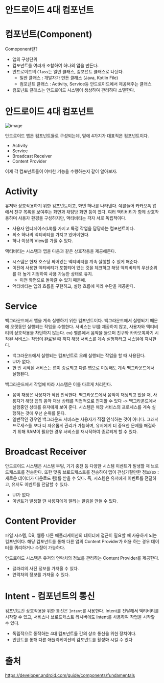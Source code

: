
# 안드로이드 4대 컴포넌트

# 컴포넌트(Component)
Comoponent란?

- 앱의 구성단위
- 컴포넌트를 여러개 조합하여 하나의 앱을 만든다.
- 안드로이드의 `Class`는 일반 클래스, 컴포넌트 클래스로 나뉜다.
  - 일반 클래스 : 개발자가 만든 클래스 (Java, Kotlin File)
  - 컴포넌트 클래스 : Activity, Service등 안드로이드에서 제공해주는 클래스
- 컴포넌트 클래스는 안드로이드 시스템이 생상하여 관리하다 소멸한다.

# 안드로이드 4대 컴포넌트
![image](https://user-images.githubusercontent.com/70135188/236521820-b94cf26e-d094-4ed5-a8c7-aac22c3c1e87.png)

안드로이드 앱은 컴포넌트들로 구성되는데, 밑에 4가지가 대표적은 컴포넌트이다.
- Activity
- Service
- Broadcast Receiver
- Content Provider

이제 각 컴포넌트들이 어떠한 기능을 수행하는지 같이 알아보자.

# Activity
유저와 상호작용하기 위한 컴포넌트이고, 화면 하나를 나타낸다. 예를들어 카카오톡 앱에서 친구 목록을 보여주는 화면과 채팅방 화면 등이 있다. 여러 
액티비티가 함께 상호작용하며 사용자 환경을 구성하지만, 액티비티는 각자 서로 독립적이다.
- 사용자 인터페이스(UI)를 가지고 특정 작업을 담당하는 컴포넌트이다.
- 최소 하나의 액티비티를 가지고 있어야한다.
- 하나 이상의 View를 가질 수 있다.

액티비티는 시스템과 앱을 다음과 같은 상호작용을 제공해준다.
- 시스템은 현재 호스팅 되어있는 액티비티를 계속 실행할 수 있게 해준다.
- 이전에 사용한 액티비티가 포함되어 있는 것을 체크하고 해당 액티비티의 우선순위를 더 높게 지정하여 사용 가능한 상태로 유지.
  - 이전 화면으로 돌아갈 수 있기 때문에.
- 액티비티는 앱의 흐름을 구현하고, 실행 흐름에 따라 수단을 제공한다.

# Service
백그라운드에서 앱을 계속 실행하기 위한 컴포넌트이다. 백그라운드에서 실행되기 때문에 오랫동안 실행되는 작업을 수행한다. 서비스는 UI를 제공하지 않고, 사용자와
액티비티의 상호작용을 차단하지 않는다. ex) 멜론에서 음악을 들으며 친구와 카카오톡하기 시작된 서비스는 작업이 완료될 때 까지 해당 서비스를 계속 실행하라고
시스템에 지시한다.

- 백그라운드에서 실행되는 컴포넌트로 오래 실행되는 작업을 할 때 사용된다.
- UI가 없다.
- 한 번 시작된 서비스는 앱이 종료되고 다른 앱으로 이동해도 계속 백그라운드에서 실행된다.

백그라운드에서 작업에 따라 시스템은 이를 다르게 처리한다.
- 음악 재생은 사용자가 직접 인식한다. 백그라운드에서 음악이 재생되고 있을 때, 사용자가 해당 앱의 음악 재생 상태를 직접적으로 인지할 수 있다 -> 백그라운드에서 실행중인 상태를 유저에게 보여
준다. 시스템은 해당 서비스의 프로세스를 계속 실행하는 것에 우선 순위를 둔다.
- 일반적인 경우엔 백그라운드 서비스는 사용자가 직접 인식하는 것이 아니다. 그래서 프로세스를 보다 더 자유롭게 관리가 가능하며, 유저에게 더 중요한 문제를 해결하기 위해 RAM이 필요한 경우 서비스를 재시작하여 종료되게 할 수 있다.

# Broadcast Receiver
안드로이드 시스템은 시스템 부팅, 기기 충전 등 다양한 시스템 이벤트가 발생할 때 브로드캐스트를 전송한다. 또한 맞춤 브로드캐스트를 전송하여
앱이 관심가질만한 정보(ex : 새로운 데이터가 다운로드 됨)를 받을 수 있다. 즉, 시스템은 유저에게 이벤트를 전달하고, 유저도 이벤트를 전달할 수 있다.

- UI가 없다
- 이벤트가 발생할 땐 사용자에게 알리는 알림을 만들 수 있다.

# Content Provider
파일 시스템, DB, 웹등 다른 애플리케이션의 데이터에 접근이 필요할 때 사용하게 되는 컴포넌이다. 해당 컴포넌트를 통해 다른 앱의 Content Provider가
허용 하는 경우 데이터를 쿼리하거나 수정이 가능하다.

안드로이드 시스템은 유저의 연락처의 정보를 관리하는 Content Provider를 제공한다.

- 갤러리의 사진 정보를 가져올 수 있다.
- 연락처의 정보를 가져올 수 있다.

# Intent - 컴포넌트의 통신
컴포넌트간 상호작용을 위한 통신은 `Intent`를 사용한다. Intent를 전달해서 액티비티를 시작할 수 있고, 서비스나 브로드캐스트 리시버에도
Intent를 사용하여 작업을 시작할 수 있다.

- 독립적으로 동작하는 4대 컴포넌트들 간의 상호 통신을 위한 장치이다.
- 인텐트를 통해 다른 애플리케이션의 컴포넌트를 활성화 시킬 수 있다


# 출처
https://developer.android.com/guide/components/fundamentals
